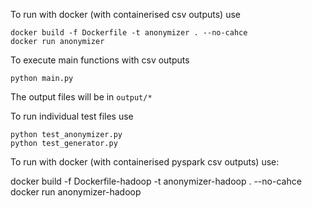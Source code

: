 To run with docker (with containerised csv outputs) use
```
docker build -f Dockerfile -t anonymizer . --no-cahce
docker run anonymizer
```

To execute main functions with csv outputs 
```
python main.py 
```

The output files will be in `output/*` 


To run individual test files use
```
python test_anonymizer.py
python test_generator.py
```
To run with docker (with containerised pyspark csv outputs) use:

docker build -f Dockerfile-hadoop -t anonymizer-hadoop . --no-cahce
docker run anonymizer-hadoop
